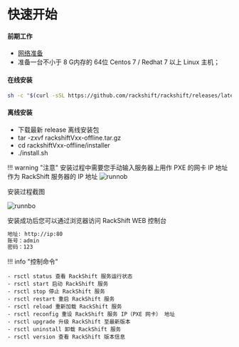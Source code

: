 # 快速开始

#### 前期工作

- [网络准备](network.md)
- 准备一台不小于 8 G内存的 64位 Centos 7 / Redhat 7 以上 Linux 主机；

#### 在线安装

 ```sh
 sh -c "$(curl -sSL https://github.com/rackshift/rackshift/releases/latest/download/quick_start.sh)"
 ```

#### 离线安装

* 下载最新 release 离线安装包
* tar -zxvf rackshiftVxx-offline.tar.gz
* cd rackshiftVxx-offline/installer
* ./install.sh

!!! warning "注意"
安装过程中需要您手动输入服务器上用作 PXE 的网卡 IP 地址作为 RackShift 服务器的 IP 地址
![runnob](https://f2c-south.oss-cn-shenzhen.aliyuncs.com/RackHD-dont-del/RackShift/config_network.jpg)

安装过程截图

![runnbo](https://f2c-south.oss-cn-shenzhen.aliyuncs.com/RackHD-dont-del/RackShift/setup.jpg)

安装成功后您可以通过浏览器访问 RackShift WEB 控制台

``` sh
地址: http://ip:80
账号：admin
密码：123   

```

!!! info "控制命令"

    - rsctl status 查看 RackShift 服务运行状态 
    - rsctl start 启动 RackShift 服务 
    - rsctl stop 停止 RackShift 服务 
    - rsctl restart 重启 RackShift 服务 
    - rsctl reload 重新加载 RackShift 服务 
    - rsctl reconfig 重设 RackShift 服务 IP（PXE 网卡） 地址 
    - rsctl upgrade 升级 RackShift 至最新版本 
    - rsctl uninstall 卸载 RackShift 服务 
    - rsctl version 查看 RackShift 版本信息